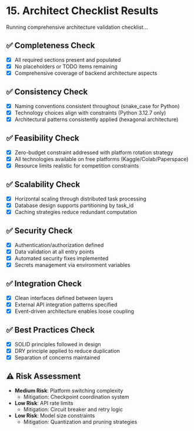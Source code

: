 # 15. Architect Checklist Results

Running comprehensive architecture validation checklist...

## ✅ Completeness Check
- [x] All required sections present and populated
- [x] No placeholders or TODO items remaining
- [x] Comprehensive coverage of backend architecture aspects

## ✅ Consistency Check  
- [x] Naming conventions consistent throughout (snake_case for Python)
- [x] Technology choices align with constraints (Python 3.12.7 only)
- [x] Architectural patterns consistently applied (hexagonal architecture)

## ✅ Feasibility Check
- [x] Zero-budget constraint addressed with platform rotation strategy
- [x] All technologies available on free platforms (Kaggle/Colab/Paperspace)
- [x] Resource limits realistic for competition constraints

## ✅ Scalability Check
- [x] Horizontal scaling through distributed task processing
- [x] Database design supports partitioning by task_id
- [x] Caching strategies reduce redundant computation

## ✅ Security Check
- [x] Authentication/authorization defined
- [x] Data validation at all entry points
- [x] Automated security fixes implemented
- [x] Secrets management via environment variables

## ✅ Integration Check
- [x] Clean interfaces defined between layers
- [x] External API integration patterns specified
- [x] Event-driven architecture enables loose coupling

## ✅ Best Practices Check
- [x] SOLID principles followed in design
- [x] DRY principle applied to reduce duplication
- [x] Separation of concerns maintained

## ⚠️ Risk Assessment
- **Medium Risk**: Platform switching complexity
  - Mitigation: Checkpoint coordination system
- **Low Risk**: API rate limits
  - Mitigation: Circuit breaker and retry logic
- **Low Risk**: Model size constraints
  - Mitigation: Quantization and pruning strategies
